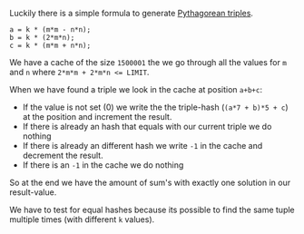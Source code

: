 Luckily there is a simple formula to generate [Pythagorean triples](http://en.wikipedia.org/wiki/Pythagorean_triple#Generating_a_triple).

~~~
a = k * (m*m - n*n);
b = k * (2*m*n);
c = k * (m*m + n*n);
~~~

We have a cache of the size `1500001` the we go through all the values for `m` and `n` where `2*m*m + 2*m*n <= LIMIT`.

When we have found a triple we look in the cache at position `a+b+c`:
 - If the value is not set (0) we write the the triple-hash (`(a*7 + b)*5 + c`) at the position and increment the result.
 - If there is already an hash that equals with our current triple we do nothing
 - If there is already an different hash we write `-1` in the cache and decrement the result.
 - If there is an `-1` in the cache we do nothing

So at the end we have the amount of sum's with exactly one solution in our result-value.

We have to test for equal hashes because its possible to find the same tuple multiple times (with different `k` values).